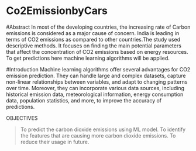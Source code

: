 # Co2EmissionbyCars

#Abstract
In most of the developing countries, the increasing rate of Carbon
emissions is considered as a major cause of concern. India is leading in terms of
CO2 emissions as compared to other countries.The study used descriptive
methods. It focuses on finding the main potential parameters that affect the
concentration of CO2 emissions based on energy resources. To get predictions
here machine learning algorithms will be applied.

#Introduction
Machine learning algorithms offer several advantages for CO2 emission
prediction. They can handle large and complex datasets, capture non-linear
relationships between variables, and adapt to changing patterns over time.
Moreover, they can incorporate various data sources, including historical
emission data, meteorological information, energy consumption data,
population statistics, and more, to improve the accuracy of predictions.

OBJECTIVES
> To predict the carbon dioxide emissions using ML model.
> To identify the features that are causing more carbon dioxide emissions.
> To reduce their usage in future.
